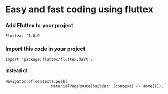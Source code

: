 # Easy and fast coding using fluttex

### Add Fluttex to your project
`Fluttex: ^1.0.0`
### Import this code in your project
`import 'package:fluttex/fluttex.dart';`

#### Instead of :
```Dart
Navigator.of(context).push(
                    MaterialPageRoute(builder: (context) => Home()));
                    
                  
